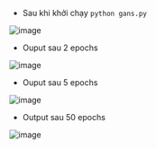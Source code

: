 - Sau khi khởi chạy `python gans.py`
  
![image](https://github.com/NhanDoV/cartoon_DCGANs/assets/60571509/ce15f0cd-f73b-43e7-ba3c-ed84c0b6f7a2)


- Ouput sau 2 epochs
  
![image](https://github.com/NhanDoV/cartoon_DCGANs/assets/60571509/96546cfc-eabe-47b7-98fb-1713c9814fbb)

- Ouput sau 5 epochs

![image](https://github.com/NhanDoV/cartoon_DCGANs/assets/60571509/f6a0e86f-24f3-489e-a661-da110263ff90)

 
- Output sau 50 epochs
  
![image](https://github.com/NhanDoV/cartoon_DCGANs/assets/60571509/d51052e3-f57f-467e-a197-510b508180f0)